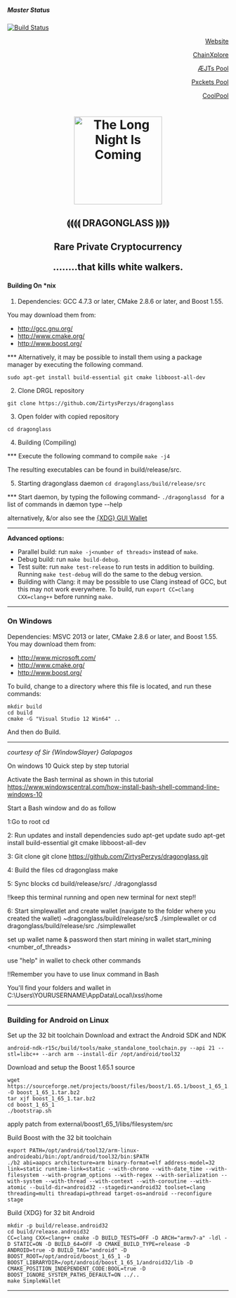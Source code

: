 ##### Master Status

[![Build Status](https://travis-ci.org/ZirtysPerzys/dragonglass.svg?branch=master)](https://travis-ci.org/ZirtysPerzys/dragonglass)
<p align="right"><a href="https://zirtysperzys.org">Website</a><p align="right">
<p align="right"><a href="https://drgl.info">ChainXplore</a><p align="right">
<p align="right"><a href="https://drgl.online">ÆJTs Pool</a><p align="right">
<p align="right"><a href="https://crypto9coin.cf/drgl">Pxckets Pool</a><p align="right">
<p align="right"><a href="https://drgl.cool-pool.net/">CoolPool</a><p align="right">
<h1 align="center"><img title="The Long Night Is Coming" src="https://raw.githubusercontent.com/ZirtysPerzys/DRGL-X/master/images/DRGL/DRGLdragonglass.png" width="200" height="200" ><img/></h1>

<h2 align="center">⟬⟬⟬⟬ DRAGONGLASS ⟭⟭⟭⟭<h2 align="center">

<p align="center">Rare Private Cryptocurrency <p align="center">
........that kills white walkers.




 
 




#### Building On *nix

1. Dependencies: GCC 4.7.3 or later, CMake 2.8.6 or later, and Boost 1.55.

You may download them from:

* http://gcc.gnu.org/
* http://www.cmake.org/
* http://www.boost.org/


*** Alternatively, it may be possible to install them using a package manager by
executing the following command.
 ```
 sudo apt-get install build-essential git cmake libboost-all-dev
```

2. Clone DRGL repository
```
git clone https://github.com/ZirtysPerzys/dragonglass
```
3. Open folder with copied repository

`cd dragonglass`

4. Building (Compiling)

*** Execute the following command to compile
`
make -j4  
`

The resulting executables can be found in build/release/src.


5. Starting dragonglass daemon
`
cd dragonglass/build/release/src 
`

*** Start daemon, by typing the following command-
`
./dragonglassd 
`
for a list of commands in dæmon type  --help



alternatively, &/or also see the [{XDG} GUI Wallet](https://github.com/ZirtysPerzys/DRGL)


_________________________________________________________
**Advanced options:**

* Parallel build: run `make -j<number of threads>` instead of `make`.
* Debug build: run `make build-debug`.
* Test suite: run `make test-release` to run tests in addition to building. Running `make test-debug` will do the same to the debug version.
* Building with Clang: it may be possible to use Clang instead of GCC, but this may not work everywhere. To build, run `export CC=clang CXX=clang++` before running `make`.

**************************************************************************************************
### On Windows
Dependencies: MSVC 2013 or later, CMake 2.8.6 or later, and Boost 1.55. You may download them from:

* http://www.microsoft.com/
* http://www.cmake.org/
* http://www.boost.org/

To build, change to a directory where this file is located, and run these commands: 
```
mkdir build
cd build
cmake -G "Visual Studio 12 Win64" ..
```

And then do Build.
________________


*courtesy of Sir {WindowSlayer} Galapagos*


On windows 10
Quick step by step tutorial


Activate the Bash terminal as shown in this tutorial
https://www.windowscentral.com/how-install-bash-shell-command-line-windows-10


Start a Bash window and do as follow

1:Go to root
cd

2: Run updates and install dependencies
sudo apt-get update
sudo apt-get install build-essential git cmake libboost-all-dev

3: Git clone
git clone https://github.com/ZirtysPerzys/dragonglass.git

4: Build the files
cd dragonglass
make

5: Sync blocks
cd build/release/src/
./dragonglassd

!!keep this terminal running and open new terminal for next step!!

6: Start simplewallet and create wallet (navigate to the folder where you created the wallet)
~dragonglass/build/release/src$ ./simplewallet
or
cd dragonglass/build/release/src
./simplewallet

set up wallet name & password
then start mining in wallet
start_mining <number_of_threads>

use "help" in wallet to check other commands

!!Remember you have to use linux command in Bash

You'll find your folders and wallet in
C:\Users\YOURUSERNAME\AppData\Local\lxss\home

**************************************************


### Building for Android on Linux

Set up the 32 bit toolchain
Download and extract the Android SDK and NDK
```
android-ndk-r15c/build/tools/make_standalone_toolchain.py --api 21 --stl=libc++ --arch arm --install-dir /opt/android/tool32
```

Download and setup the Boost 1.65.1 source
```
wget https://sourceforge.net/projects/boost/files/boost/1.65.1/boost_1_65_1.tar.bz2/download -O boost_1_65_1.tar.bz2
tar xjf boost_1_65_1.tar.bz2
cd boost_1_65_1
./bootstrap.sh
```
apply patch from external/boost1_65_1/libs/filesystem/src

Build Boost with the 32 bit toolchain
```
export PATH=/opt/android/tool32/arm-linux-androideabi/bin:/opt/android/tool32/bin:$PATH
./b2 abi=aapcs architecture=arm binary-format=elf address-model=32 link=static runtime-link=static --with-chrono --with-date_time --with-filesystem --with-program_options --with-regex --with-serialization --with-system --with-thread --with-context --with-coroutine --with-atomic --build-dir=android32 --stagedir=android32 toolset=clang threading=multi threadapi=pthread target-os=android --reconfigure stage
```

Build {XDG} for 32 bit Android
```
mkdir -p build/release.android32
cd build/release.android32
CC=clang CXX=clang++ cmake -D BUILD_TESTS=OFF -D ARCH="armv7-a" -ldl -D STATIC=ON -D BUILD_64=OFF -D CMAKE_BUILD_TYPE=release -D ANDROID=true -D BUILD_TAG="android" -D BOOST_ROOT=/opt/android/boost_1_65_1 -D BOOST_LIBRARYDIR=/opt/android/boost_1_65_1/android32/lib -D CMAKE_POSITION_INDEPENDENT_CODE:BOOL=true -D BOOST_IGNORE_SYSTEM_PATHS_DEFAULT=ON ../..
make SimpleWallet
```
**************************************************

